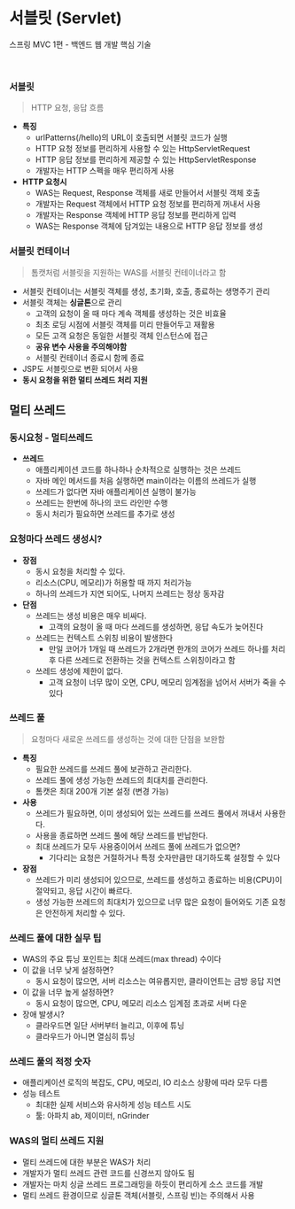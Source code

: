 # 서블릿 (Servlet)
스프링 MVC 1편 - 백엔드 웹 개발 핵심 기술

<br>

### 서블릿
> HTTP 요청, 응답 흐름
* **특징**
  * urlPatterns(/hello)의 URL이 호출되면 서블릿 코드가 실행
  * HTTP 요청 정보를 편리하게 사용할 수 있는 HttpServletRequest
  * HTTP 응답 정보를 편리하게 제공할 수 있는 HttpServletResponse
  * 개발자는 HTTP 스펙을 매우 편리하게 사용
* **HTTP 요청시**
  * WAS는 Request, Response 객체를 새로 만들어서 서블릿 객체 호출
  * 개발자는 Request 객체에서 HTTP 요청 정보를 편리하게 꺼내서 사용
  * 개발자는 Response 객체에 HTTP 응답 정보를 편리하게 입력
  * WAS는 Response 객체에 담겨있는 내용으로 HTTP 응답 정보를 생성

### 서블릿 컨테이너
> 톰캣처럼 서블릿을 지원하는 WAS를 서블릿 컨테이너라고 함
* 서블릿 컨테이너는 서블릿 객체를 생성, 초기화, 호출, 종료하는 생명주기 관리
* 서블릿 객체는 **싱글톤**으로 관리
  * 고객의 요청이 올 때 마다 계속 객체를 생성하는 것은 비효율
  * 최초 로딩 시점에 서블릿 객체를 미리 만들어두고 재활용
  * 모든 고객 요청은 동일한 서블릿 객체 인스턴스에 접근
  * **공유 변수 사용을 주의해야함**
  * 서블릿 컨테이너 종료시 함께 종료
* JSP도 서블릿으로 변환 되어서 사용
* **동시 요청을 위한 멀티 쓰레드 처리 지원**

## 멀티 쓰레드
### 동시요청 - 멀티쓰레드
* **쓰레드**
  * 애플리케이션 코드를 하나하나 순차적으로 실행하는 것은 쓰레드
  * 자바 메인 메서드를 처음 실행하면 main이라는 이름의 쓰레드가 실행
  * 쓰레드가 없다면 자바 애플리케이션 실행이 불가능
  * 쓰레드는 한번에 하나의 코드 라인만 수행
  * 동시 처리가 필요하면 쓰레드를 추가로 생성

### 요청마다 쓰레드 생성시?
* **장점**
  * 동시 요청을 처리할 수 있다.
  * 리소스(CPU, 메모리)가 허용할 때 까지 처리가능
  * 하나의 쓰레드가 지연 되어도, 나머지 쓰레드는 정상 동자감
* **단점**
  * 쓰레드는 생성 비용은 매우 비싸다.
    * 고객의 요청이 올 때 마다 쓰레드를 생성하면, 응답 속도가 늦어진다
  * 쓰레드는 컨텍스트 스위칭 비용이 발생한다
    * 만일 코어가 1개일 때 쓰레드가 2개라면 한개의 코어가 쓰레드 하나를 처리 후 다른 쓰레드로 전환하는 것을 컨텍스트 스위칭이라고 함
  * 쓰레드 생성에 제한이 없다.
    * 고객 요청이 너무 많이 오면, CPU, 메모리 임계점을 넘어서 서버가 죽을 수 있다

### 쓰레드 풀
> 요청마다 새로운 쓰레드를 생성하는 것에 대한 단점을 보완함
* **특징**
  * 필요한 쓰레드를 쓰레드 풀에 보관하고 관리한다.
  * 쓰레드 풀에 생성 가능한 쓰레드의 최대치를 관리한다.
  * 톰캣은 최대 200개 기본 설정 (변경 가능)
* **사용**
  * 쓰레드가 필요하면, 이미 생성되어 있는 쓰레드를 쓰레드 풀에서 꺼내서 사용한다.
  * 사용을 종료하면 쓰레드 풀에 해당 쓰레드를 반납한다.
  * 최대 쓰레드가 모두 사용중이어서 쓰레드 풀에 쓰레드가 없으면?
     * 기다리는 요청은 거절하거나 특정 숫자만큼만 대기하도록 설정할 수 있다
* **장점**
  * 쓰레드가 미리 생성되어 있으므로, 쓰레드를 생성하고 종료하는 비용(CPU)이 절약되고, 응답 시간이 빠르다.
  * 생성 가능한 쓰레드의 최대치가 있으므로 너무 많은 요청이 들어와도 기존 요청은 안전하게 처리할 수 있다.

### 쓰레드 풀에 대한 실무 팁
* WAS의 주요 튜닝 포인트는 최대 쓰레드(max thread) 수이다
* 이 값을 너무 낮게 설정하면?
  * 동시 요청이 많으면, 서버 리소스는 여유롭지만, 클라이언트는 금방 응답 지연
* 이 값을 너무 높게 설정하면?
  * 동시 요청이 많으면, CPU, 메모리 리소스 임계점 초과로 서버 다운
* 장애 발생시?
  * 클라우드면 일단 서버부터 늘리고, 이후에 튜닝
  * 클라우드가 아니면 열심히 튜닝

### 쓰레드 풀의 적정 숫자
* 애플리케이션 로직의 복잡도, CPU, 메모리, IO 리소스 상황에 따라 모두 다름
* 성능 테스트
  * 최대한 실제 서비스와 유사하게 성능 테스트 시도
  * 툴: 아파치 ab, 제이미터, nGrinder

### WAS의 멀티 쓰레드 지원
* 멀티 쓰레드에 대한 부분은 WAS가 처리
* 개발자가 멀티 쓰레드 관련 코드를 신경쓰지 않아도 됨
* 개발자는 마치 싱글 쓰레드 프로그래밍을 하듯이 편리하게 소스 코드를 개발
* 멀티 쓰레드 환경이므로 싱글톤 객체(서블릿, 스프링 빈)는 주의해서 사용
